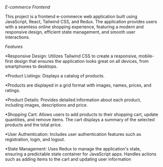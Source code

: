 *E-commerce Frontend*

This project is a frontend e-commerce web application built using JavaScript, React, Tailwind CSS, and Redux. The application provides users with a seamless online shopping experience, featuring a modern and responsive design, efficient state management, and smooth user interactions.

*Features*

•Responsive Design: Utilizes Tailwind CSS to create a responsive, mobile-first design that ensures the application looks great on all devices, from smartphones to desktops.

•Product Listings: Displays a catalog of products. 

•Products are displayed in a grid format with images, names, prices, and ratings.

•Product Details: Provides detailed information about each product, including images, descriptions and price.

•Shopping Cart: Allows users to add products to their shopping cart, update quantities, and remove items. The cart displays a summary of the selected products and the total price.

•User Authentication: Includes user authentication features such as registration, login, and logout.

•State Management: Uses Redux to manage the application's state, ensuring a predictable state container for JavaScript apps. Handles actions such as adding items to the cart and updating user information 
